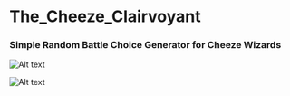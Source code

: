 # The_Cheeze_Clairvoyant

<h3>Simple Random Battle Choice Generator for Cheeze Wizards</h3>


![Alt text](https://github.com/JonnyBanana/The_Cheeze_Clairvoyant/blob/master/img/CHEEZE-GIF.gif?raw=true)






![Alt text](https://raw.githubusercontent.com/JonnyBanana/The_Cheeze_Clairvoyant/master/img/CHEEZE_CLAIRVOYANT.PNG)


